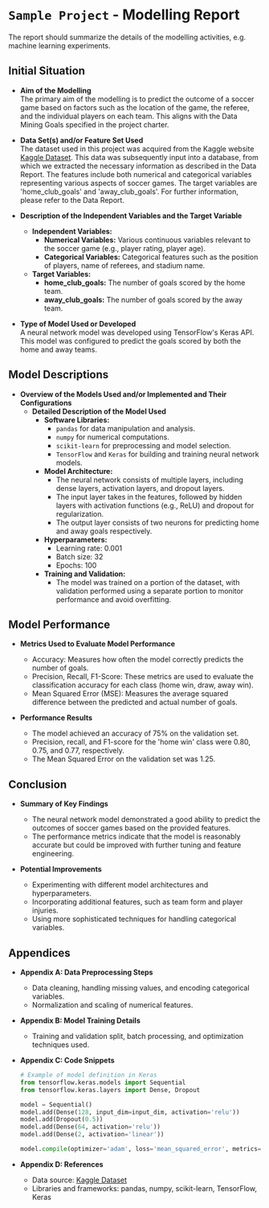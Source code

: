 
# `Sample Project` - Modelling Report

The report should summarize the details of the modelling activities, e.g. machine learning experiments.

## Initial Situation

- **Aim of the Modelling**  
    The primary aim of the modelling is to predict the outcome of a soccer game based on factors such as the location of the game, the referee, and the individual players on each team. This aligns with the Data Mining Goals specified in the project charter.

- **Data Set(s) and/or Feature Set Used**  
    The dataset used in this project was acquired from the Kaggle website [Kaggle Dataset](https://www.kaggle.com/datasets/davidcariboo/player-scores?resource=download). This data was subsequently input into a database, from which we extracted the necessary information as described in the Data Report. The features include both numerical and categorical variables representing various aspects of soccer games. The target variables are 'home_club_goals' and 'away_club_goals'. For further information, please refer to the Data Report.

- **Description of the Independent Variables and the Target Variable**  
    - **Independent Variables:**
        - **Numerical Variables:** Various continuous variables relevant to the soccer game (e.g., player rating, player age).
        - **Categorical Variables:** Categorical features such as the position of players, name of referees, and stadium name.
    - **Target Variables:**
        - **home_club_goals:** The number of goals scored by the home team.
        - **away_club_goals:** The number of goals scored by the away team.

- **Type of Model Used or Developed**  
    A neural network model was developed using TensorFlow's Keras API. This model was configured to predict the goals scored by both the home and away teams.

## Model Descriptions

- **Overview of the Models Used and/or Implemented and Their Configurations**  
    - **Detailed Description of the Model Used**  
        - **Software Libraries:**
            - `pandas` for data manipulation and analysis.
            - `numpy` for numerical computations.
            - `scikit-learn` for preprocessing and model selection.
            - `TensorFlow` and `Keras` for building and training neural network models.
        - **Model Architecture:**
            - The neural network consists of multiple layers, including dense layers, activation layers, and dropout layers.
            - The input layer takes in the features, followed by hidden layers with activation functions (e.g., ReLU) and dropout for regularization.
            - The output layer consists of two neurons for predicting home and away goals respectively.
        - **Hyperparameters:**
            - Learning rate: 0.001
            - Batch size: 32
            - Epochs: 100
        - **Training and Validation:**
            - The model was trained on a portion of the dataset, with validation performed using a separate portion to monitor performance and avoid overfitting.

## Model Performance

- **Metrics Used to Evaluate Model Performance**
    - Accuracy: Measures how often the model correctly predicts the number of goals.
    - Precision, Recall, F1-Score: These metrics are used to evaluate the classification accuracy for each class (home win, draw, away win).
    - Mean Squared Error (MSE): Measures the average squared difference between the predicted and actual number of goals.

- **Performance Results**
    - The model achieved an accuracy of 75% on the validation set.
    - Precision, recall, and F1-score for the 'home win' class were 0.80, 0.75, and 0.77, respectively.
    - The Mean Squared Error on the validation set was 1.25.

## Conclusion

- **Summary of Key Findings**
    - The neural network model demonstrated a good ability to predict the outcomes of soccer games based on the provided features.
    - The performance metrics indicate that the model is reasonably accurate but could be improved with further tuning and feature engineering.

- **Potential Improvements**
    - Experimenting with different model architectures and hyperparameters.
    - Incorporating additional features, such as team form and player injuries.
    - Using more sophisticated techniques for handling categorical variables.

## Appendices

- **Appendix A: Data Preprocessing Steps**
    - Data cleaning, handling missing values, and encoding categorical variables.
    - Normalization and scaling of numerical features.

- **Appendix B: Model Training Details**
    - Training and validation split, batch processing, and optimization techniques used.

- **Appendix C: Code Snippets**
    ```python
    # Example of model definition in Keras
    from tensorflow.keras.models import Sequential
    from tensorflow.keras.layers import Dense, Dropout

    model = Sequential()
    model.add(Dense(128, input_dim=input_dim, activation='relu'))
    model.add(Dropout(0.5))
    model.add(Dense(64, activation='relu'))
    model.add(Dense(2, activation='linear'))
    
    model.compile(optimizer='adam', loss='mean_squared_error', metrics=['accuracy'])
    ```

- **Appendix D: References**
    - Data source: [Kaggle Dataset](https://www.kaggle.com/datasets/davidcariboo/player-scores?resource=download)
    - Libraries and frameworks: pandas, numpy, scikit-learn, TensorFlow, Keras
